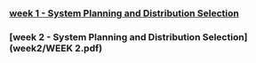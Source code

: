 ### [week 1 - System Planning and Distribution Selection](week1/week1_Assessments.pdf) 
### [week 2 - System Planning and Distribution Selection](week2/WEEK 2.pdf)
